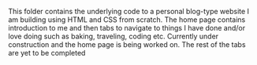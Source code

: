 This folder contains the underlying code to a personal blog-type website I am building using HTML and CSS from scratch. The home page contains introduction to me and then tabs to navigate to things I have done and/or love doing such as baking, traveling, coding etc.
Currently under construction and the home page is being worked on. The rest of the tabs are yet to be completed
